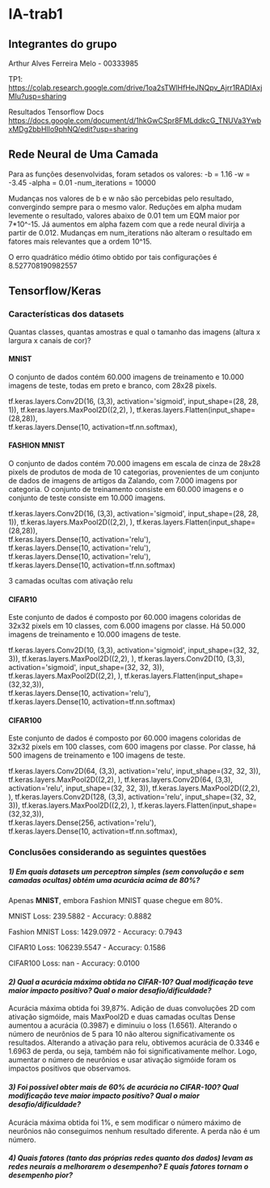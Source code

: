 # IA-trab1

## Integrantes do grupo
Arthur Alves Ferreira Melo - 00333985


TP1: https://colab.research.google.com/drive/1oa2sTWlHfHeJNQpv_Ajrr1RADIAxjMIu?usp=sharing

Resultados Tensorflow Docs
https://docs.google.com/document/d/1hkGwCSpr8FMLddkcG_TNUVa3YwbxMDg2bbHlIo9phNQ/edit?usp=sharing

## Rede Neural de Uma Camada
Para as funções desenvolvidas, foram setados os valores:
-b = 1.16
-w = -3.45
-alpha = 0.01
-num_iterations = 10000

Mudanças nos valores de b e w não são percebidas pelo resultado, convergindo sempre para o mesmo valor.
Reduções em alpha mudam levemente o resultado, valores abaixo de 0.01 tem um EQM maior por 7*10^-15. Já aumentos em alpha fazem com que a rede neural divirja a partir de 0.012.
Mudanças em num_iterations não alteram o resultado em fatores mais relevantes que a ordem 10^15.

O erro quadrático médio ótimo obtido por tais configurações é 8.527708190982557

## Tensorflow/Keras

### Características dos datasets
Quantas classes, quantas amostras e qual o tamanho das imagens (altura x largura x canais de cor)?

#### MNIST
O conjunto de dados contém 60.000 imagens de treinamento e 10.000 imagens de teste, todas em preto e branco, com 28x28 pixels.

tf.keras.layers.Conv2D(16, (3,3), activation='sigmoid', input_shape=(28, 28, 1)),
tf.keras.layers.MaxPool2D((2,2), ),
tf.keras.layers.Flatten(input_shape=(28,28)),    
tf.keras.layers.Dense(10, activation=tf.nn.softmax),


#### FASHION MNIST
O conjunto de dados contém 70.000 imagens em escala de cinza de 28x28 pixels de produtos de moda de 10 categorias, provenientes de um conjunto de dados de imagens de artigos da Zalando, com 7.000 imagens por categoria. O conjunto de treinamento consiste em 60.000 imagens e o conjunto de teste consiste em 10.000 imagens.

tf.keras.layers.Conv2D(16, (3,3), activation='sigmoid', input_shape=(28, 28, 1)),
tf.keras.layers.MaxPool2D((2,2), ),
tf.keras.layers.Flatten(input_shape=(28,28)),        
tf.keras.layers.Dense(10, activation='relu'),     
tf.keras.layers.Dense(10, activation='relu'),    
 tf.keras.layers.Dense(10, activation='relu'),     
tf.keras.layers.Dense(10, activation=tf.nn.softmax) 

3 camadas ocultas com ativação relu

#### CIFAR10
Este conjunto de dados é composto por 60.000 imagens coloridas de 32x32 pixels em 10 classes, com 6.000 imagens por classe. Há 50.000 imagens de treinamento e 10.000 imagens de teste.

tf.keras.layers.Conv2D(10, (3,3), activation='sigmoid', input_shape=(32, 32, 3)),
tf.keras.layers.MaxPool2D((2,2), ),
tf.keras.layers.Conv2D(10, (3,3), activation='sigmoid', input_shape=(32, 32, 3)),
tf.keras.layers.MaxPool2D((2,2), ),
tf.keras.layers.Flatten(input_shape=(32,32,3)),       
tf.keras.layers.Dense(10, activation='relu'),     
tf.keras.layers.Dense(10, activation=tf.nn.softmax) 


#### CIFAR100
Este conjunto de dados é composto por 60.000 imagens coloridas de 32x32 pixels em 100 classes, com 600 imagens por classe. Por classe, há 500 imagens de treinamento e 100 imagens de teste.


tf.keras.layers.Conv2D(64, (3,3), activation='relu', input_shape=(32, 32, 3)),
tf.keras.layers.MaxPool2D((2,2), ),
tf.keras.layers.Conv2D(64, (3,3), activation='relu', input_shape=(32, 32, 3)),
tf.keras.layers.MaxPool2D((2,2), ),
tf.keras.layers.Conv2D(128, (3,3), activation='relu', input_shape=(32, 32, 3)),
tf.keras.layers.MaxPool2D((2,2), ),
tf.keras.layers.Flatten(input_shape=(32,32,3)),       
tf.keras.layers.Dense(256, activation='relu'),    
tf.keras.layers.Dense(10, activation=tf.nn.softmax),



### Conclusões considerando as seguintes questões

##### _1) Em quais datasets um perceptron simples (sem convolução e sem camadas ocultas) obtém uma acurácia acima de 80%?_

Apenas **MNIST**, embora Fashion MNIST quase chegue em 80%.

MNIST
Loss: 239.5882 - Accuracy: 0.8882

Fashion MNIST
Loss: 1429.0972 - Accuracy: 0.7943

CIFAR10
Loss: 106239.5547 - Accuracy: 0.1586

CIFAR100
Loss: nan - Accuracy: 0.0100

#### _2) Qual a acurácia máxima obtida no CIFAR-10? Qual modificação teve maior impacto positivo? Qual o maior desafio/dificuldade?_

Acurácia máxima obtida foi 39,87%.
Adição de duas convoluções 2D com ativação sigmóide, mais MaxPool2D e duas camadas ocultas Dense aumentou a acurácia (0.3987) e diminuiu o loss (1.6561). Alterando o número de neurônios de 5 para 10 não alterou significativamente os resultados. Alterando a ativação para relu, obtivemos acurácia de 0.3346 e 1.6963 de perda, ou seja, também não foi significativamente melhor. Logo, aumentar o número de neurônios e usar ativação sigmóide foram os impactos positivos que observamos.

#### _3) Foi possível obter mais de 60% de acurácia no CIFAR-100? Qual modificação teve maior impacto positivo? Qual o maior desafio/dificuldade?_

Acurácia máxima obtida foi 1%, e sem modificar o número máximo de neurônios não conseguimos nenhum resultado diferente. A perda não é um número.


#### _4) Quais fatores (tanto das próprias redes quanto dos dados) levam as redes neurais a melhorarem o desempenho? E quais fatores tornam o desempenho pior?_
